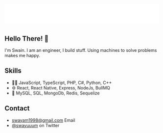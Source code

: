 <h1 align="center">
  <img src="https://raw.githubusercontent.com/swayam1998/swayam1998/main/swayam.svg" alt="Swayamjeet Swain" />
</h1>

## Hello There! 👋
I'm Swain. I am an engineer, I build stuff. Using machines to solve problems makes me happy.

## Skills
- 👨‍💻 JavaScript, TypeScript, PHP, C#, Python, C++
- ⚙️ React, React Native, Express, NodeJs, BullMQ
- 💽 MySQL, SQL, MongoDb, Redis, Sequelize

## Contact
- [swayam1998@gmail.com](mailto:swayam1998@gmail.com?subject=Hello%20There) Email
- [@swayuuum](https://twitter.com/swayuuum) on Twitter
